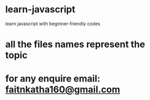 # learn-javascript
learn javascript with beginner-friendly codes
# all the files names represent the topic 
# for any enquire email: faitnkatha160@gmail.com
